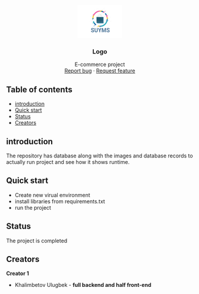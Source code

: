 <p align="center">
  <a href="">
    <img src="static/images/logo.png" alt="Logo" width=120 height=90>
  </a>

  <h3 align="center">Logo</h3>

  <p align="center">
    E-commerce project
    <br>
    <a href="https://reponame/issues/new?template=bug.md">Report bug</a>
    ·
    <a href="https://reponame/issues/new?template=feature.md&labels=feature">Request feature</a>
  </p>
</p>


## Table of contents

- [introduction](#introduction)
- [Quick start](#quick-start)
- [Status](#status)
- [Creators](#creators)


## introduction
The repository has database along with the images and database records to actually run project and see how it shows runtime.
## Quick start


- Create new virual environment 
- install libraries from requirements.txt
- run the project

## Status

The project is completed



## Creators

**Creator 1**

- Khalimbetov Ulugbek - **full backend and half front-end**




